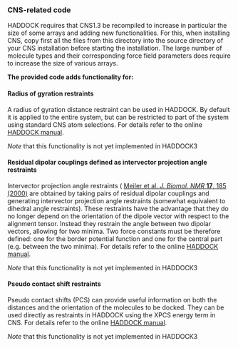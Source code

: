 ### CNS-related code

HADDOCK requires that CNS1.3 be recompiled to increase in particular the size of some arrays and adding new functionalities.
For this, when installing CNS, copy first all the files from this directory into the source directory of your CNS installation before starting the installation.
The large number of molecule types and their corresponding force field parameters does require to increase the size of various arrays.




**The provided code adds functionality for:**


#### Radius of gyration restraints

A radius of gyration distance restraint can be used in HADDOCK. By default it is applied to the entire system, but can be restricted to part of the system using standard CNS atom selections. For details refer to the online [HADDOCK manual](https://www.bonvinlab.org/software/haddock2.4/Rg/).

_Note_ that this functionality is not yet implemented in HADDOCK3


#### Residual dipolar couplings defined as intervector projection angle restraints

Intervector projection angle restraints ( [Meiler et al. _J. Biomol. NMR_ **17**, 185 (2000)](https://www.ncbi.nlm.nih.gov/entrez/query.fcgi?cmd=Retrieve&db=PubMed&list_uids=10805131&dopt=Abstract) are obtained by taking pairs of residual dipolar couplings and generating intervector projection angle restraints (somewhat equivalent to dihedral angle restraints). These restraints have the advantage that they do no longer depend on the orientation of the dipole vector with respect to the alignment tensor. Instead they restrain the angle between two dipolar vectors, allowing for two minima. Two force constants must be therefore defined: one for the border potential function and one for the central part (e.g. between the two minima). For details refer to the online [HADDOCK manual](https://www.bonvinlab.org/software/haddock2.4/RDC/#intervector-projection-angle-restraints-for-docking).


_Note_ that this functionality is not yet implemented in HADDOCK3


#### Pseudo contact shift restraints

Pseudo contact shifts (PCS) can provide useful information on both the distances and the orientation of the molecules to be docked. They can be used directly as restraints in HADDOCK using the XPCS energy term in CNS. For details refer to the online [HADDOCK manual](https://www.bonvinlab.org/software/haddock2.4/PCS/).


_Note_ that this functionality is not yet implemented in HADDOCK3

